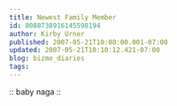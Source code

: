 ```yaml
---
title: Newest Family Member
id: 8088738916145598194
author: Kirby Urner
published: 2007-05-21T10:08:00.001-07:00
updated: 2007-05-21T10:10:12.421-07:00
blog: bizmo_diaries
tags: 
---
```


[](https://blogger.googleusercontent.com/img/b/R29vZ2xl/AVvXsEjk5Esl8EzRwd_z3px_8mdyU08pduPu3vHx7V5JbRdRmyZ-KaZwu3VteOzy_JLx25LuOJKTdL62YeSW6Tvzy9o_hh_xVxaYDkoRpwg4iAmNcEcojRSbFi0kaUnHogcgykXNO1eg/s1600-h/babynaga.jpg):: baby naga ::